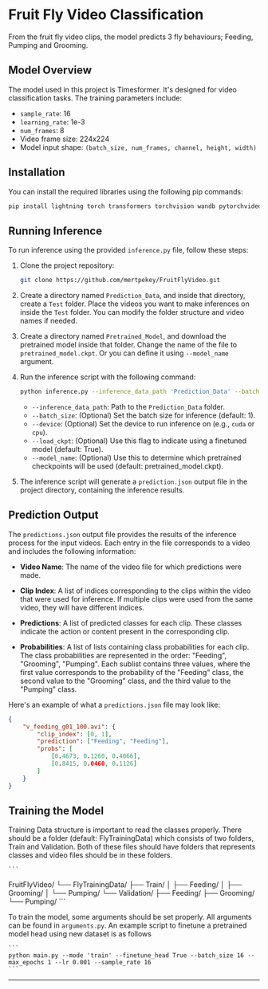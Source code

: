 # Fruit Fly Video Classification

From the fruit fly video clips, the model predicts 3 fly behaviours; Feeding, Pumping and Grooming.

## Model Overview

The model used in this project is Timesformer. It's designed for video classification tasks. The training parameters include:
- `sample_rate`: 16
- `learning_rate`: 1e-3
- `num_frames`: 8
- Video frame size: 224x224
- Model input shape: `(batch_size, num_frames, channel, height, width)`

## Installation

You can install the required libraries using the following pip commands:

```bash
pip install lightning torch transformers torchvision wandb pytorchvideo
```

## Running Inference

To run inference using the provided `inference.py` file, follow these steps:

1. Clone the project repository:

    ```bash
    git clone https://github.com/mertpekey/FruitFlyVideo.git
    ```

2. Create a directory named `Prediction_Data`, and inside that directory, create a `Test` folder. Place the videos you want to make inferences on inside the `Test` folder. You can modify the folder structure and video names if needed.

3. Create a directory named `Pretrained_Model`, and download the pretrained model inside that folder. Change the name of the file to `pretrained_model.ckpt`. Or you can define it using `--model_name` argument.

4. Run the inference script with the following command:

    ```bash
    python inference.py --inference_data_path 'Prediction_Data' --batch_size 1 --device cuda --load_ckpt True
    ```

   - `--inference_data_path`: Path to the `Prediction_Data` folder.
   - `--batch_size`: (Optional) Set the batch size for inference (default: 1).
   - `--device`: (Optional) Set the device to run inference on (e.g., `cuda` or `cpu`).
   - `--load_ckpt`: (Optional) Use this flag to indicate using a finetuned model (default: True).
   - `--model_name`: (Optional) Use this to determine which pretrained checkpoints will be used (default: pretrained_model.ckpt).

4. The inference script will generate a `prediction.json` output file in the project directory, containing the inference results.

## Prediction Output

The `predictions.json` output file provides the results of the inference process for the input videos. Each entry in the file corresponds to a video and includes the following information:

- **Video Name**: The name of the video file for which predictions were made.

- **Clip Index**: A list of indices corresponding to the clips within the video that were used for inference. If multiple clips were used from the same video, they will have different indices.

- **Predictions**: A list of predicted classes for each clip. These classes indicate the action or content present in the corresponding clip.

- **Probabilities**: A list of lists containing class probabilities for each clip. The class probabilities are represented in the order: "Feeding", "Grooming", "Pumping". Each sublist contains three values, where the first value corresponds to the probability of the "Feeding" class, the second value to the "Grooming" class, and the third value to the "Pumping" class.

Here's an example of what a `predictions.json` file may look like:

```json
{
    "v_feeding_g01_100.avi": {
        "clip_index": [0, 1],
        "prediction": ["Feeding", "Feeding"],
        "probs": [
            [0.4673, 0.1260, 0.4066],
            [0.8415, 0.0460, 0.1126]
        ]
    }
}
```

## Training the Model

Training Data structure is important to read the classes properly. There should be a folder (default: FlyTrainingData) which consists of two folders, Train and Validation. Both of these files should have folders that represents classes and video files should be in these folders.

    ```
FruitFlyVideo/
└── FlyTrainingData/
    ├── Train/
    │   ├── Feeding/
    │   ├── Grooming/
    │   └── Pumping/
    └── Validation/
        ├── Feeding/
        ├── Grooming/
        └── Pumping/
    ```

To train the model, some arguments should be set properly. All arguments can be found in ```arguments.py```. An example script to finetune a pretrained model head using new dataset is as follows

    ```
    python main.py --mode 'train' --finetune_head True --batch_size 16 --max_epochs 1 --lr 0.001 --sample_rate 16
    ```


---
